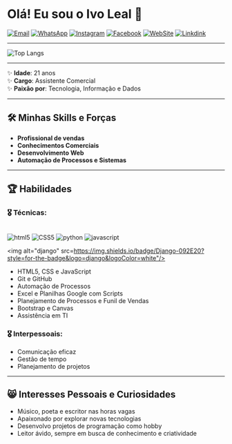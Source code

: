 # Olá! Eu sou o Ivo Leal 👋

[![Email](https://img.shields.io/badge/Gmail-D14836?style=for-the-badge&logo=gmail&logoColor=white)](mailto:lealivo31@gmail.com)
[![WhatsApp](https://img.shields.io/badge/WhatsApp-25D366?style=for-the-badge&logo=whatsapp&logoColor=white)](https://wa.me/5561999519633?text=Olá%20🖐️😃%2C%20tenho%20interesse%20em%20fazer%20um%20projeto)
[![Instagram](https://img.shields.io/badge/Instagram-E4405F?style=for-the-badge&logo=instagram&logoColor=white)](https://www.instagram.com.br/ivo_leal_dos_reis)
[![Facebook](https://img.shields.io/badge/Facebook-1877F2?style=for-the-badge&logo=facebook&logoColor=white)](https://www.facebook.com/profile.php?id=100009699573053&mibextid=ZbWKwL)
[![WebSite](https://img.shields.io/badge/website-000000?style=for-the-badge&logo=About.me&logoColor=white)](https://mcgratidao.github.io/Home/)
[![Linkdink](https://img.shields.io/badge/LinkedIn-0077B5?style=for-the-badge&logo=linkedin&logoColor=white)](https://www.linkedin.com/in/ivo-leal-dos-reis-3129311b2)  

---

![Top Langs](https://github-readme-stats.vercel.app/api/top-langs/?username=Mcgratidao&hide_progress=true)

---

✨ **Idade**: 21 anos  
✨ **Cargo**: Assistente Comercial  
✨ **Paixão por**: Tecnologia, Informação e Dados

---

## 🛠️ Minhas Skills e Forças

- **Profissional de vendas**
- **Conhecimentos Comerciais**
- **Desenvolvimento Web**
- **Automação de Processos e Sistemas**

---

## 🏆 Habilidades

### 🎖️ Técnicas:
<div styles"display: inline-block"><br/>
<img alt="html5" src="https://img.shields.io/badge/HTML5-E34F26?style=for-the-badge&logo=html5&logoColor=white"/>

<img alt="CSS5" src="https://img.shields.io/badge/CSS-239120?&style=for-the-badge&logo=css3&logoColor=white"/>


<img alt="python" src="https://img.shields.io/badge/Python-3776AB?style=for-the-badge&logo=python&logoColor=whitee"/>


<img alt="javascript" src="https://img.shields.io/badge/JavaScript-323330?style=for-the-badge&logo=javascript&logoColor=F7DF1E"/>


<img alt="django" src=https://img.shields.io/badge/Django-092E20?style=for-the-badge&logo=django&logoColor=white"/>
</div>

- HTML5, CSS e JavaScript
- Git e GitHub
- Automação de Processos
- Excel e Planilhas Google com Scripts
- Planejamento de Processos e Funil de Vendas
- Bootstrap e Canvas
- Assistência em TI

### 🎖️ Interpessoais:
- Comunicação eficaz
- Gestão de tempo
- Planejamento de projetos

---

## 😸 Interesses Pessoais e Curiosidades

- Músico, poeta e escritor nas horas vagas
- Apaixonado por explorar novas tecnologias
- Desenvolvo projetos de programação como hobby
- Leitor ávido, sempre em busca de conhecimento e criatividade